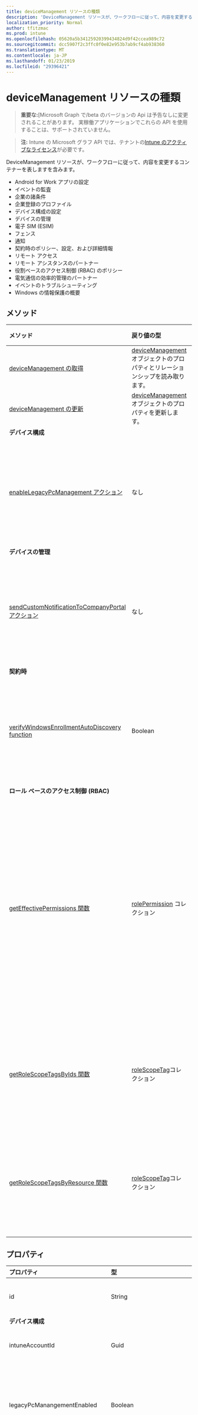 ```yaml
---
title: deviceManagement リソースの種類
description: 'DeviceManagement リソースが、ワークフローに従って、内容を変更するコンテナーを表しますを含みます。  '
localization_priority: Normal
author: tfitzmac
ms.prod: intune
ms.openlocfilehash: 05620a5b34125920399434824d9f42ccea989c72
ms.sourcegitcommit: dcc5907f2c3ffc0f0e82e953b7ab9cf4ab938360
ms.translationtype: MT
ms.contentlocale: ja-JP
ms.lasthandoff: 01/23/2019
ms.locfileid: "29396421"
---
```

# <a name="devicemanagement-resource-type"></a>deviceManagement リソースの種類

> **重要な:**[Microsoft Graph で/beta のバージョンの Api は予告なしに変更されることがあります。 実稼働アプリケーションでこれらの API を使用することは、サポートされていません。

> **注:** Intune の Microsoft グラフ API では、テナントの[Intune のアクティブなライセンス](https://go.microsoft.com/fwlink/?linkid=839381)が必要です。

DeviceManagement リソースが、ワークフローに従って、内容を変更するコンテナーを表しますを含みます。  

- Android for Work アプリの設定
- イベントの監査
- 企業の諸条件 
- 企業登録のプロファイル
- デバイス構成の設定
- デバイスの管理
- 電子 SIM (ESIM)
- フェンス
- 通知
- 契約時のポリシー、設定、および詳細情報
- リモート アクセス
- リモート アシスタンスのパートナー
- 役割ベースのアクセス制御 (RBAC) のポリシー
- 電気通信の効率的管理のパートナー
- イベントのトラブルシューティング
- Windows の情報保護の概要

## <a name="methods"></a>メソッド
|メソッド|戻り値の型|説明|
|:---|:---|:---|
|[deviceManagement の取得](../api/intune-shared-devicemanagement-get.md)|[deviceManagement](../resources/intune-shared-devicemanagement.md) オブジェクトのプロパティとリレーションシップを読み取ります。|
|[deviceManagement の更新](../api/intune-shared-devicemanagement-update.md)|[deviceManagement](../resources/intune-shared-devicemanagement.md) オブジェクトのプロパティを更新します。|
|**デバイス構成**|
|[enableLegacyPcManagement アクション](../api/intune-shared-devicemanagement-enablelegacypcmanagement.md)|なし|まだ文書化されていません|
|**デバイスの管理**|
|[sendCustomNotificationToCompanyPortal アクション](../api/intune-shared-devicemanagement-sendcustomnotificationtocompanyportal.md)|なし|まだ文書化されていません|
|**契約時**|
|[verifyWindowsEnrollmentAutoDiscovery function](../api/intune-shared-devicemanagement-verifywindowsenrollmentautodiscovery.md)|Boolean|まだ文書化されていません|
|**ロール ベースのアクセス制御 (RBAC)**|
|[getEffectivePermissions 関数](../api/intune-shared-devicemanagement-geteffectivepermissions.md)|[rolePermission](../resources/intune-rbac-rolepermission.md) コレクション|現在の認証ユーザーの有効なアクセス許可を取得します|
|[getRoleScopeTagsByIds 関数](../api/intune-shared-devicemanagement-getrolescopetagsbyids.md)|[roleScopeTag](../resources/intune-rbac-rolescopetag.md)コレクション|まだ文書化されていません|
|[getRoleScopeTagsByResource 関数](../api/intune-shared-devicemanagement-getrolescopetagsbyresource.md)|[roleScopeTag](../resources/intune-rbac-rolescopetag.md)コレクション|まだ文書化されていません|


## <a name="properties"></a>プロパティ
|プロパティ|型|説明|
|:---|:---|:---|
|id|String|デバイスに関連付けられている一意の識別子です。|
|**デバイス構成**|
|intuneAccountId|Guid|Intune アカウント ID にはテナントが指定されました。|
|legacyPcManangementEnabled|Boolean|非 MDM を有効にするプロパティは、このアカウントの従来の PC の管理を管理します。 このプロパティは読み取りのみ可能です。|
|maximumDepTokens|Int32|DEP のトークンの最大数では、テナントごとに許可されます。|
|settings|[deviceManagementSettings](../resources/intune-deviceconfig-devicemanagementsettings.md)|アカウント レベルの設定。|
|**デバイスの管理**|
|accountMoveCompletionDateTime|DateTimeOffset|Scaleunits のテナントのデータを移動するときの日付の & の時刻です。|
|adminConsent|[adminConsent](../resources/intune-devices-adminconsent.md)|同意の情報を管理します。|
|deviceProtectionOverview|[deviceProtectionOverview](../resources/intune-devices-deviceprotectionoverview.md)|デバイス保護の概要です。|
|managedDeviceCleanupSettings|[managedDeviceCleanupSettings](../resources/intune-devices-manageddevicecleanupsettings.md)|デバイスのクリーンアップ ・ ルール|
|subscriptionState|[deviceManagementSubscriptionState](../resources/intune-devices-devicemanagementsubscriptionstate.md)|テナントのモバイル デバイス管理のサブスクリプション状態。 可能な値は、`pending`、`active`、`warning`、`disabled`、`deleted`、`blocked`、`lockedOut` です。|
|サブスクリプション|[deviceManagementSubscriptions](../resources/intune-devices-devicemanagementsubscriptions.md)|テナントのサブスクリプション。 使用可能な値: `none`、`intune`、`office365`、`intunePremium`、`intune_EDU`、`intune_SMB`。|
|windowsMalwareOverview|[windowsMalwareOverview](../resources/intune-devices-windowsmalwareoverview.md)|Windows デバイスのマルウェアの概要です。|
|**契約時**|
|intuneBrand|[intuneBrand](../resources/intune-onboarding-intunebrand.md)|intuneBrand には、会社のポータル アプリケーションとエンド ユーザーの Web ポータルの外観のカスタマイズに使用するデータが含まれています。|

## <a name="relationships"></a>リレーションシップ
|リレーションシップ|型|説明&nbsp;&nbsp;&nbsp;&nbsp;&nbsp;&nbsp;&nbsp;|
|:---|:---|:---|
|**作業のアプリ**|
|androidDeviceOwnerEnrollmentProfiles|[androidDeviceOwnerEnrollmentProfile](../resources/intune-androidforwork-androiddeviceownerenrollmentprofile.md)コレクション|Android デバイスの所有者の登録プロファイル エンティティです。|
|androidForWorkAppConfigurationSchemas|[androidForWorkAppConfigurationSchema](../resources/intune-androidforwork-androidforworkappconfigurationschema.md) コレクション|Android for Work アプリの構成スキーマ アイテムのエンティティです。|
|androidForWorkEnrollmentProfiles|[androidForWorkEnrollmentProfile](../resources/intune-androidforwork-androidforworkenrollmentprofile.md) コレクション|Android for Work 登録プロファイルのエンティティです。|
|androidForWorkSettings|[androidForWorkSettings](../resources/intune-androidforwork-androidforworksettings.md)|単一の Android for Work 設定エンティティです。|
|androidManagedStoreAccountEnterpriseSettings|[androidManagedStoreAccountEnterpriseSettings](../resources/intune-androidforwork-androidmanagedstoreaccountenterprisesettings.md)|シングルトンのアプリの管理では、アカウントのエンタープライズ設定エンティティを保存します。|
|androidManagedStoreAppConfigurationSchemas|[androidManagedStoreAppConfigurationSchema](../resources/intune-androidforwork-androidmanagedstoreappconfigurationschema.md)コレクション|Android エンタープライズ アプリケーションの構成スキーマのエンティティです。|
|**監査**|
|auditEvents|[auditEvent](../resources/intune-auditing-auditevent.md) コレクション|監査イベント|
|**会社の用語**|
|termsAndConditions|[termsAndConditions](../resources/intune-companyterms-termsandconditions.md) コレクション|対象の会社のデバイス管理に関連付けられている条項および条件。|
|**企業登録**|
|enrollmentProfiles|[enrollmentProfile](../resources/intune-enrollment-enrollmentprofile.md)コレクション|登録のプロファイルです。|
|importedAppleDeviceIdentities|[importedAppleDeviceIdentity](../resources/intune-enrollment-importedappledeviceidentity.md)コレクション|インポートされたアップルのデバイス id です。|
|importedDeviceIdentities|[importedDeviceIdentity](../resources/intune-enrollment-importeddeviceidentity.md)コレクション|インポートされたデバイス id です。|
|**デバイス構成**|
|advancedThreatProtectionOnboardingStateSummary|[advancedThreatProtectionOnboardingStateSummary](../resources/intune-deviceconfig-advancedthreatprotectiononboardingstatesummary.md)|このアカウントの ATP 契約時の状態の状態の概要です。|
|cartToClassAssociations|[cartToClassAssociation](../resources/intune-deviceconfig-carttoclassassociation.md)コレクション|クラスの関連するカートです。|
|deviceCompliancePolicies|[deviceCompliancePolicy](../resources/intune-deviceconfig-devicecompliancepolicy.md) コレクション|デバイス コンプライアンス ポリシーです。|
|deviceCompliancePolicyDeviceStateSummary|[deviceCompliancePolicyDeviceStateSummary](../resources/intune-deviceconfig-devicecompliancepolicydevicestatesummary.md)|このアカウントのデバイス コンプライアンスの状態の要約です。|
|deviceCompliancePolicySettingStateSummaries|[deviceCompliancePolicySettingStateSummary](../resources/intune-deviceconfig-devicecompliancepolicysettingstatesummary.md) コレクション|このアカウントにおける、コンプライアンス ポリシーの設定の状態の要約です。|
|deviceConfigurationConflictSummary|[deviceConfigurationConflictSummary](../resources/intune-deviceconfig-deviceconfigurationconflictsummary.md)コレクション|このアカウントの競合状態のポリシーの概要です。|
|deviceConfigurationDeviceStateSummaries|[deviceConfigurationDeviceStateSummary](../resources/intune-deviceconfig-deviceconfigurationdevicestatesummary.md)|このアカウントにおける、デバイス構成のデバイス状態の要約です。|
|deviceConfigurationRestrictedAppsViolations|[restrictedAppsViolation](../resources/intune-deviceconfig-restrictedappsviolation.md)コレクション|このアカウントの違反をアプリケーションに制限されています。|
|deviceConfigurations|[deviceConfiguration](../resources/intune-deviceconfig-deviceconfiguration.md) コレクション|デバイス構成です。|
|deviceConfigurationUserStateSummaries|[deviceConfigurationUserStateSummary](../resources/intune-deviceconfig-deviceconfigurationuserstatesummary.md)|デバイス構成ユーザーの状態このアカウントの概要です。|
|iosUpdateStatuses|[iosUpdateDeviceStatus](../resources/intune-deviceconfig-iosupdatedevicestatus.md) コレクション|このアカウントにおける、iOS ソフトウェアの更新のインストール状態です。|
|ndesConnectors|[ndesConnector](../resources/intune-deviceconfig-ndesconnector.md)コレクション|Ndes のコネクタには、このアカウントのコレクションです。|
|softwareUpdateStatusSummary|[softwareUpdateStatusSummary](../resources/intune-deviceconfig-softwareupdatestatussummary.md)|ソフトウェア更新状態の概要です。|
|**デバイスの管理**|
|applePushNotificationCertificate|[applePushNotificationCertificate](../resources/intune-devices-applepushnotificationcertificate.md)|Apple プッシュ通知証明書。|
|dataSharingConsents|[dataSharingConsent](../resources/intune-devices-datasharingconsent.md)コレクション|共有データにお客様が同意します。|
|detectedApps|[detectedApp](../resources/intune-devices-detectedapp.md) コレクション|デバイスに関連付けられている、検出されたアプリの一覧。|
|deviceManagementScripts|[deviceManagementScript](../resources/intune-devices-devicemanagementscript.md)コレクション|テナントに関連付けられているデバイスの管理スクリプトの一覧です。|
|managedDeviceOverview|[managedDeviceOverview](../resources/intune-devices-manageddeviceoverview.md)|デバイスの概要|
|managedDevices|[managedDevice](../resources/intune-devices-manageddevice.md) コレクション|管理対象デバイスの一覧。|
|remoteActionAudits|[remoteActionAudit](../resources/intune-devices-remoteactionaudit.md)コレクション|デバイスのリモート操作の一覧は、テナントを監査します。|
|windowsMalwareInformation|[windowsMalwareInformation](../resources/intune-devices-windowsmalwareinformation.md)コレクション|テナントに影響を受けるマルウェアのリスト。|
|**登録**|
|depOnboardingSettings|[depOnboardingSetting](../resources/intune-enrollment-deponboardingsetting.md)コレクション|複数 DEP トークン テナントごとのコレクションがこのします。|
|importedDeviceIdentities|[importedDeviceIdentity](../resources/intune-enrollment-importeddeviceidentity.md)コレクション|インポートされたデバイス id です。|
|importedWindowsAutopilotDeviceIdentities|[importedWindowsAutopilotDeviceIdentity](../resources/intune-enrollment-importedwindowsautopilotdeviceidentity.md)コレクション|インポートされたWindows Autopilot デバイスのコレクション。|
|importedWindowsAutopilotDeviceIdentityUploads|[importedWindowsAutopilotDeviceIdentityUpload](../resources/intune-enrollment-importedwindowsautopilotdeviceidentityupload.md)コレクション|デバイスをアップロード、Windows 自動操縦装置のコレクションです。|
|windowsAutopilotDeploymentProfiles|[windowsAutopilotDeploymentProfile](../resources/intune-enrollment-windowsautopilotdeploymentprofile.md)コレクション|Windows 自動パイロット展開のプロファイル|
|windowsAutopilotDeviceIdentities|[windowsAutopilotDeviceIdentity](../resources/intune-enrollment-windowsautopilotdeviceidentity.md)コレクション|Windows の自動操縦装置のデバイス id には、コレクションが含まれています。|
|windowsAutopilotSettings|[windowsAutopilotSettings](../resources/intune-enrollment-windowsautopilotsettings.md)|Windows 自動操縦のアカウントの設定です。|
|**埋め込み SIM**|
|embeddedSIMActivationCodePools|[embeddedSIMActivationCodePool](../resources/intune-esim-embeddedsimactivationcodepool.md)コレクション|埋め込み SIM アクティベーション コード プールこのアカウントで作成されました。|
|**フェンス**|
|managementConditions|[managementCondition](../resources/intune-fencing-managementcondition.md)コレクション|会社のデバイスの管理に関連付けられている管理の条件です。|
|managementConditionStatements|[managementConditionStatement](../resources/intune-fencing-managementconditionstatement.md)コレクション|会社のデバイスの管理に関連付けられている管理の条件ステートメントです。|
|**通知**|
|notificationMessageTemplates|[notificationMessageTemplate](../resources/intune-notification-notificationmessagetemplate.md) コレクション|通知メッセージ テンプレート。|
|**契約時**|
|conditionalAccessSettings|[onPremisesConditionalAccessSettings](../resources/intune-onboarding-onpremisesconditionalaccesssettings.md)|Exchange のオンプレミスでの条件付きアクセス設定。 オンプレミスの条件付きアクセスでは、デバイスを登録し、メール アクセスに準拠させる必要があります|
|deviceCategories|[deviceCategory](../resources/intune-shared-devicecategory.md) コレクション|テナントを含むデバイスのカテゴリのリスト。|
|deviceEnrollmentConfigurations|[deviceEnrollmentConfiguration](../resources/intune-onboarding-deviceenrollmentconfiguration.md) コレクション|デバイス登録の構成のリスト|
|deviceManagementPartners|[deviceManagementPartner](../resources/intune-onboarding-devicemanagementpartner.md) コレクション|テナントによって構成されているデバイス管理パートナーのリスト。|
|exchangeConnectors|[deviceManagementExchangeConnector](../resources/intune-onboarding-devicemanagementexchangeconnector.md) コレクション|テナントによって構成されている Exchange Connector のリスト。|
|exchangeOnPremisesPolicies|[deviceManagementExchangeOnPremisesPolicy](../resources/intune-onboarding-devicemanagementexchangeonpremisespolicy.md)コレクション|テナントで構成されている Exchange の Premisis ポリシーの一覧です。|
|exchangeOnPremisesPolicy|[deviceManagementExchangeOnPremisesPolicy](../resources/intune-onboarding-devicemanagementexchangeonpremisespolicy.md)|モバイル デバイスの設置型の Exchange へのアクセスを制御するポリシー|
|mobileThreatDefenseConnectors|[mobileThreatDefenseConnector](../resources/intune-onboarding-mobilethreatdefenseconnector.md) コレクション|テナントによって構成されている、モバイルの脅威保護コネクタのリスト。|
|**リモート アクセス**|
|userPfxCertificates|[userPFXCertificate](../resources/intune-raimportcerts-userpfxcertificate.md)コレクション|ユーザーに関連付けられている証明書を PFX のコレクションです。|
|**リモート アシスタンス**|
|remoteAssistancePartners|[remoteAssistancePartner](../resources/intune-remoteassistance-remoteassistancepartner.md) コレクション|リモート アシスタンス パートナー。|
|**ロール ベースのアクセス制御 (RBAC)**|
|resourceOperations|[resourceOperation](../resources/intune-rbac-resourceoperation.md) コレクション|リソースの操作。|
|roleAssignments|[deviceAndAppManagementRoleAssignment](../resources/intune-rbac-deviceandappmanagementroleassignment.md) コレクション|ロールの割り当て。|
|roleDefinitions|[roleDefinition](../resources/intune-rbac-roledefinition.md) コレクション|ロールの定義。|
|roleScopeTags|[roleScopeTag](../resources/intune-rbac-rolescopetag.md)コレクション|ロールのスコープのタグ。|
|**通信費管理 (TEM)**|
|telecomExpenseManagementPartners|[telecomExpenseManagementPartner](../resources/intune-tem-telecomexpensemanagementpartner.md) コレクション|通信経費の管理パートナー。|
|**トラブルシューティング**|
|troubleshootingEvents|[deviceManagementTroubleshootingEvent](../resources/intune-troubleshooting-devicemanagementtroubleshootingevent.md) コレクション|テナントのトラブルシューティング イベントの一覧です。|
|**Windows 情報の保護**|
|intuneBrandingProfiles|[intuneBrandingProfile](../resources/intune-wip-intunebrandingprofile.md)コレクション|Intune の AAD のグループを対象としたプロファイルをブランド化|
|windowsInformationProtectionAppLearningSummaries|[windowsInformationProtectionAppLearningSummary](../resources/intune-wip-windowsinformationprotectionapplearningsummary.md) コレクション|Windows 情報保護アプリの学習概要。|
|windowsInformationProtectionNetworkLearningSummaries|[windowsInformationProtectionNetworkLearningSummary](../resources/intune-wip-windowsinformationprotectionnetworklearningsummary.md) コレクション|Windows 情報保護ネットワークの学習概要。|


## <a name="json-representation"></a>JSON 表記
以下は、リソースの JSON 表記です。
<!-- {
  "blockType": "resource",
  "keyProperty": "id",
  "@odata.type": "microsoft.graph.deviceManagement"
}
-->
``` json
{
  "@odata.type": "#microsoft.graph.deviceManagement",
  "id": "String (identifier)",
  "subscriptionState": "String"
}
```



